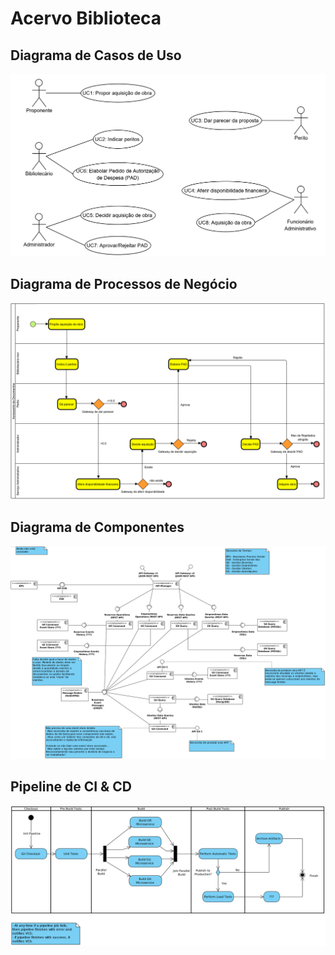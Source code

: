 # Acervo Biblioteca #

## Diagrama de Casos de Uso
![Use Case Diagram](diagrams/UseCaseDiagram.png)

## Diagrama de Processos de Negócio
![Business Process Diagram](diagrams/BusinessProcessDiagram.png)

## Diagrama de Componentes
![components_diagram](diagrams/acervo_biblioteca_components_diagram.png)

## Pipeline de CI & CD

![pipeline_ci_cd](diagrams/acervo_biblioteca_continuous_integration_and_delivery_pipeline.png)